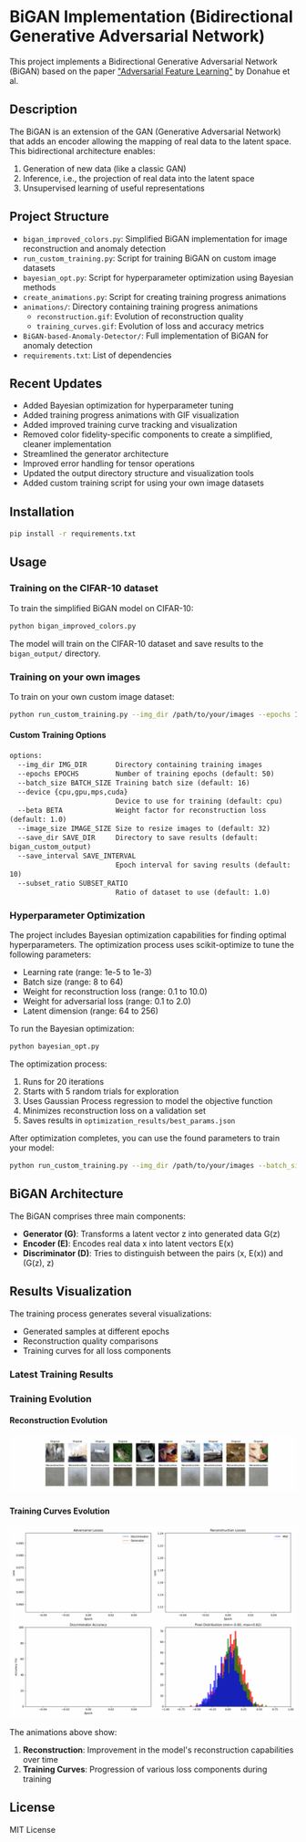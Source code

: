 # BiGAN Implementation (Bidirectional Generative Adversarial Network)

This project implements a Bidirectional Generative Adversarial Network (BiGAN) based on the paper ["Adversarial Feature Learning"](https://arxiv.org/abs/1605.09782) by Donahue et al.

## Description

The BiGAN is an extension of the GAN (Generative Adversarial Network) that adds an encoder allowing the mapping of real data to the latent space. This bidirectional architecture enables:

1. Generation of new data (like a classic GAN)
2. Inference, i.e., the projection of real data into the latent space
3. Unsupervised learning of useful representations

## Project Structure

- `bigan_improved_colors.py`: Simplified BiGAN implementation for image reconstruction and anomaly detection
- `run_custom_training.py`: Script for training BiGAN on custom image datasets
- `bayesian_opt.py`: Script for hyperparameter optimization using Bayesian methods
- `create_animations.py`: Script for creating training progress animations
- `animations/`: Directory containing training progress animations
  - `reconstruction.gif`: Evolution of reconstruction quality
  - `training_curves.gif`: Evolution of loss and accuracy metrics
- `BiGAN-based-Anomaly-Detector/`: Full implementation of BiGAN for anomaly detection
- `requirements.txt`: List of dependencies

## Recent Updates

- Added Bayesian optimization for hyperparameter tuning
- Added training progress animations with GIF visualization
- Added improved training curve tracking and visualization
- Removed color fidelity-specific components to create a simplified, cleaner implementation
- Streamlined the generator architecture
- Improved error handling for tensor operations
- Updated the output directory structure and visualization tools
- Added custom training script for using your own image datasets

## Installation

```bash
pip install -r requirements.txt
```

## Usage

### Training on the CIFAR-10 dataset

To train the simplified BiGAN model on CIFAR-10:

```bash
python bigan_improved_colors.py
```

The model will train on the CIFAR-10 dataset and save results to the `bigan_output/` directory.

### Training on your own images

To train on your own custom image dataset:

```bash
python run_custom_training.py --img_dir /path/to/your/images --epochs 100 --batch_size 64 --device mps
```

#### Custom Training Options

```
options:
  --img_dir IMG_DIR       Directory containing training images
  --epochs EPOCHS         Number of training epochs (default: 50)
  --batch_size BATCH_SIZE Training batch size (default: 16)
  --device {cpu,gpu,mps,cuda}
                          Device to use for training (default: cpu)
  --beta BETA             Weight factor for reconstruction loss (default: 1.0)
  --image_size IMAGE_SIZE Size to resize images to (default: 32)
  --save_dir SAVE_DIR     Directory to save results (default: bigan_custom_output)
  --save_interval SAVE_INTERVAL
                          Epoch interval for saving results (default: 10)
  --subset_ratio SUBSET_RATIO
                          Ratio of dataset to use (default: 1.0)
```

### Hyperparameter Optimization

The project includes Bayesian optimization capabilities for finding optimal hyperparameters. The optimization process uses scikit-optimize to tune the following parameters:

- Learning rate (range: 1e-5 to 1e-3)
- Batch size (range: 8 to 64)
- Weight for reconstruction loss (range: 0.1 to 10.0)
- Weight for adversarial loss (range: 0.1 to 2.0)
- Latent dimension (range: 64 to 256)

To run the Bayesian optimization:

```bash
python bayesian_opt.py
```

The optimization process:
1. Runs for 20 iterations
2. Starts with 5 random trials for exploration
3. Uses Gaussian Process regression to model the objective function
4. Minimizes reconstruction loss on a validation set
5. Saves results in `optimization_results/best_params.json`

After optimization completes, you can use the found parameters to train your model:

```bash
python run_custom_training.py --img_dir /path/to/your/images --batch_size BEST_BATCH_SIZE --beta BEST_RECON_WEIGHT
```

## BiGAN Architecture

The BiGAN comprises three main components:
- **Generator (G)**: Transforms a latent vector z into generated data G(z)
- **Encoder (E)**: Encodes real data x into latent vectors E(x)
- **Discriminator (D)**: Tries to distinguish between the pairs (x, E(x)) and (G(z), z)

## Results Visualization

The training process generates several visualizations:
- Generated samples at different epochs
- Reconstruction quality comparisons
- Training curves for all loss components

### Latest Training Results

### Training Evolution

#### Reconstruction Evolution
<p align="center">
  <img src="https://github.com/MarouaneAEF/BiGAN-Generation/raw/main/animations/reconstruction.gif" alt="Reconstruction Evolution">
</p>

#### Training Curves Evolution
<p align="center">
  <img src="https://github.com/MarouaneAEF/BiGAN-Generation/raw/main/animations/training_curves.gif" alt="Training Curves Evolution">
</p>

The animations above show:
1. **Reconstruction**: Improvement in the model's reconstruction capabilities over time
2. **Training Curves**: Progression of various loss components during training

## License

MIT License 